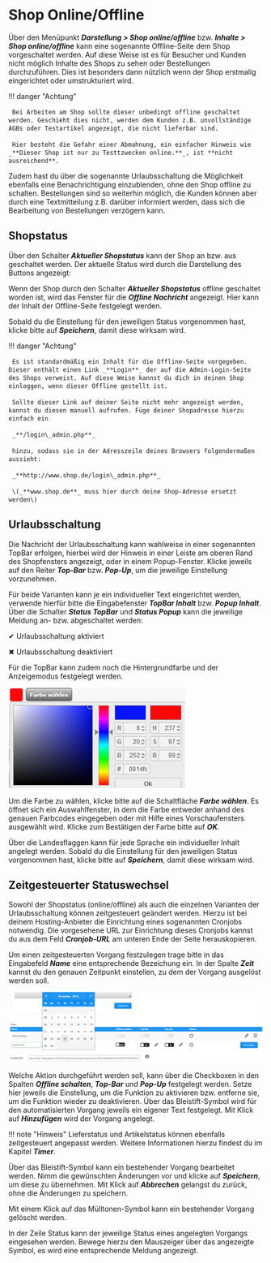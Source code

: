 # Shop Online/Offline

Über den Menüpunkt _**Darstellung \> Shop online/offline**_ bzw. _**Inhalte \> Shop online/offline**_ kann eine sogenannte Offline-Seite dem Shop vorgeschaltet werden. Auf diese Weise ist es für Besucher und Kunden nicht möglich Inhalte des Shops zu sehen oder Bestellungen durchzuführen. Dies ist besonders dann nützlich wenn der Shop erstmalig eingerichtet oder umstrukturiert wird.

!!! danger "Achtung"

	 Bei Arbeiten am Shop sollte dieser unbedingt offline geschaltet werden. Geschieht dies nicht, werden dem Kunden z.B. unvollständige AGBs oder Testartikel angezeigt, die nicht lieferbar sind.

	 Hier besteht die Gefahr einer Abmahnung, ein einfacher Hinweis wie _**Dieser Shop ist nur zu Testtzwecken online.**_, ist **nicht ausreichend**.

Zudem hast du über die sogenannte Urlaubsschaltung die Möglichkeit ebenfalls eine Benachrichtigung einzublenden, ohne den Shop offline zu schalten. Bestellungen sind so weiterhin möglich, die Kunden können aber durch eine Textmitteilung z.B. darüber informiert werden, dass sich die Bearbeitung von Bestellungen verzögern kann.

## Shopstatus

Über den Schalter _**Aktueller Shopstatus**_ kann der Shop an bzw. aus geschaltet werden. Der aktuelle Status wird durch die Darstellung des Buttons angezeigt:

Wenn der Shop durch den Schalter _**Aktueller Shopstatus**_ offline geschaltet worden ist, wird das Fenster für die _**Offline Nachricht**_ angezeigt. Hier kann der Inhalt der Offline-Seite festgelegt werden.

Sobald du die Einstellung für den jeweiligen Status vorgenommen hast, klicke bitte auf _**Speichern**_, damit diese wirksam wird.

!!! danger "Achtung"

	 Es ist standardmäßig ein Inhalt für die Offline-Seite vorgegeben. Dieser enthält einen Link _**Login**_ der auf die Admin-Login-Seite des Shops verweist. Auf diese Weise kannst du dich in deinen Shop einloggen, wenn dieser Offline gestellt ist.

	 Sollte dieser Link auf deiner Seite nicht mehr angezeigt werden, kannst du diesen manuell aufrufen. Füge deiner Shopadresse hierzu einfach ein

	 _**/login\_admin.php**_

	 hinzu, sodass sie in der Adresszeile deines Browsers folgendermaßen aussieht:

	 _**http://www.shop.de/login\_admin.php**_

	 \(_**www.shop.de**_ muss hier durch deine Shop-Adresse ersetzt werden\)
	 
## Urlaubsschaltung

Die Nachricht der Urlaubsschaltung kann wahlweise in einer sogenannten TopBar erfolgen, hierbei wird der Hinweis in einer Leiste am oberen Rand des Shopfensters angezeigt, oder in einem Popup-Fenster. Klicke jeweils auf den Reiter _**Top-Bar**_ bzw. _**Pop-Up**_, um die jeweilige Einstellung vorzunehmen.

Für beide Varianten kann je ein individueller Text eingerichtet werden, verwende hierfür bitte die Eingabefenster _**TopBar Inhalt**_ bzw. _**Popup Inhalt**_. Über die Schalter _**Status TopBar**_ und _**Status Popup**_ kann die jeweilige Meldung an- bzw. abgeschaltet werden:

✔ Urlaubsschaltung aktiviert

✖ Urlaubsschaltung deaktiviert

Für die TopBar kann zudem noch die Hintergrundfarbe und der Anzeigemodus festgelegt werden.

![](../Bilder/Abb149_Farbauswahl.png "Farbauswahl")

Um die Farbe zu wählen, klicke bitte auf die Schaltfläche _**Farbe wählen**_. Es öffnet sich ein Auswahlfenster, in dem die Farbe entweder anhand des genauen Farbcodes eingegeben oder mit Hilfe eines Vorschaufensters ausgewählt wird. Klicke zum Bestätigen der Farbe bitte auf _**OK**_.

Über die Landesflaggen kann für jede Sprache ein individueller Inhalt angelegt werden. Sobald du die Einstellung für den jeweiligen Status vorgenommen hast, klicke bitte auf _**Speichern**_, damit diese wirksam wird.

## Zeitgesteuerter Statuswechsel

Sowohl der Shopstatus \(online/offline\) als auch die einzelnen Varianten der Urlaubsschaltung können zeitgesteuert geändert werden. Hierzu ist bei deinem Hosting-Anbieter die Einrichtung eines sogenannten Cronjobs notwendig. Die vorgesehene URL zur Einrichtung dieses Cronjobs kannst du aus dem Feld _**Cronjob-URL**_ am unteren Ende der Seite herauskopieren.

Um einen zeitgesteuerten Vorgang festzulegen trage bitte in das Eingabefeld _**Name**_ eine entsprechende Bezeichung ein. In der Spalte _**Zeit**_ kannst du den genauen Zeitpunkt einstellen, zu dem der Vorgang ausgelöst werden soll.

![](../Bilder/Abb150_EinrichtenVonZeitgesteuertenVorgaengen.png "Einrichten von zeitgesteuerten Vorgängen")

Welche Aktion durchgeführt werden soll, kann über die Checkboxen in den Spalten _**Offline schalten**_, _**Top-Bar**_ und _**Pop-Up**_ festgelegt werden. Setze hier jeweils die Einstellung, um die Funktion zu aktivieren bzw. entferne sie, um die Funktion wieder zu deaktivieren. Über das Bleistift-Symbol wird für den automatisierten Vorgang jeweils ein eigener Text festgelegt. Mit Klick auf _**Hinzufügen**_ wird der Vorgang angelegt.

!!! note "Hinweis" 
	 Lieferstatus und Artikelstatus können ebenfalls zeitgesteuert angepasst werden. Weitere Informationen hierzu findest du im Kapitel _**Timer**_.

Über das Bleistift-Symbol kann ein bestehender Vorgang bearbeitet werden. Nimm die gewünschten Änderungen vor und klicke auf _**Speichern**_, um diese zu übernehmen. Mit Klick auf _**Abbrechen**_ gelangst du zurück, ohne die Änderungen zu speichern.

Mit einem Klick auf das Mülltonen-Symbol kann ein bestehender Vorgang gelöscht werden.

In der Zeile Status kann der jeweilige Status eines angelegten Vorgangs eingesehen werden. Bewege hierzu den Mauszeiger über das angezeigte Symbol, es wird eine entsprechende Meldung angezeigt.

